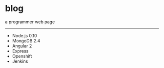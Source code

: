 # blog
<p>a programmer web page</p>
<hr>
<ul>
    <li>Node.js 0.10</li>
    <li>MongoDB 2.4</li>
    <li>Angular 2</li>
    <li>Express</li>
    <li>Openshift</li>
    <li>Jenkins</li>
</ul>
